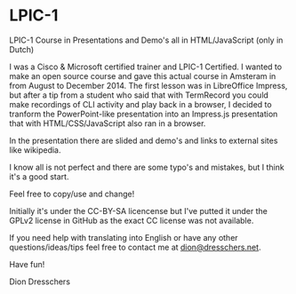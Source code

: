 LPIC-1
======

LPIC-1 Course in Presentations and Demo's all in HTML/JavaScript (only in Dutch)

I was a Cisco & Microsoft certified trainer and LPIC-1 Certified. I wanted to make an open source course and gave this actual course in Amsteram in from August to December 2014.
The first lesson was in LibreOffice Impress, but after a tip from a student who said that with TermRecord you could make recordings of CLI activity and play back in a browser, I decided to tranform the PowerPoint-like presentation into an Impress.js presentation that with HTML/CSS/JavaScript also ran in a browser.

In the presentation there are slided and demo's and links to external sites like wikipedia.

I know all is not perfect and there are some typo's and mistakes, but I think it's a good start.

Feel free to copy/use and change!

Initially it's under the CC-BY-SA licencense but I've putted it under the GPLv2 license in GitHub as the exact CC license was not available.

If you need help with translating into English or have any other questions/ideas/tips feel free to contact me at dion@dresschers.net.

Have fun!

Dion Dresschers


